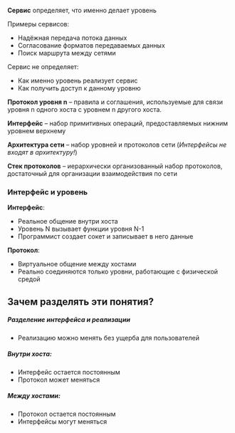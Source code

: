 __Сервис__ определяет, что именно делает уровень

Примеры сервисов:
* Надёжная передача потока данных
* Согласование форматов передаваемых данных
* Поиск маршрута между сетями

Сервис не определяет:
* Как именно уровень реализует сервис
* Как получить доступ к данному уровню

__Протокол уровня n__ – правила и соглашения, используемые для связи уровня n одного хоста с уровнем n другого хоста.

__Интерфейс__ – набор примитивных операций, предоставляемых нижним уровнем верхнему

__Архитектура сети__ – набор уровней и протоколов сети (_Интерфейсы не входят в архитектуру!_)

__Стек протоколов__ – иерархически организованный набор протоколов, достаточный для организации взаимодействия по сети

### Интерфейс и уровень
__Интерфейс__:
* Реальное общение внутри хоста
* Уровень N вызывает функции уровня N-1
* Программист создает сокет и записывает в него данные

__Протокол__:
* Виртуальное общение между хостами
* Реально соединяются только уровни, работающие с физической средой

## Зачем разделять эти понятия?
##### Разделение интерфейса и реализации
* Реализацию можно менять без ущерба для пользователей

##### Внутри хоста:
* Интерфейс остается постоянным
* Протокол может меняться

##### Между хостами:
* Протокол остается постоянным
* Интерфейсы могут меняться
